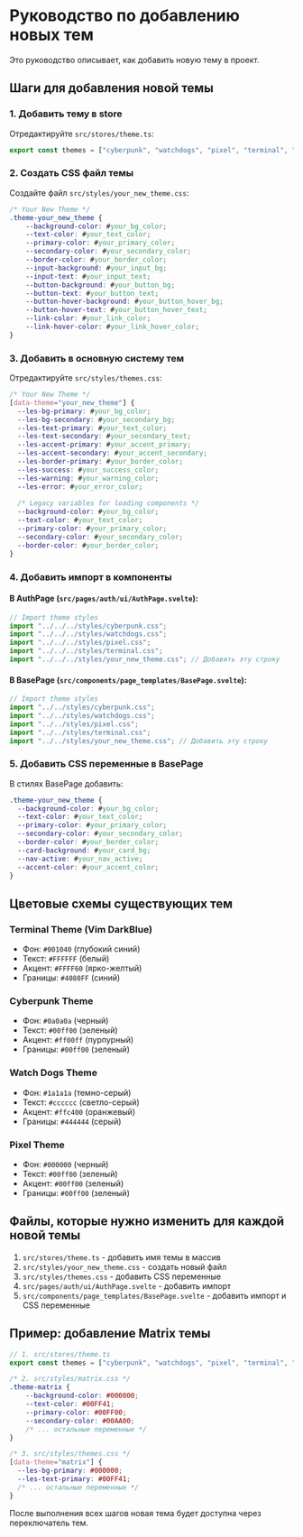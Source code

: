 # Руководство по добавлению новых тем

Это руководство описывает, как добавить новую тему в проект.

## Шаги для добавления новой темы

### 1. Добавить тему в store

Отредактируйте `src/stores/theme.ts`:

```typescript
export const themes = ["cyberpunk", "watchdogs", "pixel", "terminal", "your_new_theme"];
```

### 2. Создать CSS файл темы

Создайте файл `src/styles/your_new_theme.css`:

```css
/* Your New Theme */
.theme-your_new_theme {
    --background-color: #your_bg_color;
    --text-color: #your_text_color;
    --primary-color: #your_primary_color;
    --secondary-color: #your_secondary_color;
    --border-color: #your_border_color;
    --input-background: #your_input_bg;
    --input-text: #your_input_text;
    --button-background: #your_button_bg;
    --button-text: #your_button_text;
    --button-hover-background: #your_button_hover_bg;
    --button-hover-text: #your_button_hover_text;
    --link-color: #your_link_color;
    --link-hover-color: #your_link_hover_color;
}
```

### 3. Добавить в основную систему тем

Отредактируйте `src/styles/themes.css`:

```css
/* Your New Theme */
[data-theme="your_new_theme"] {
  --les-bg-primary: #your_bg_color;
  --les-bg-secondary: #your_secondary_bg;
  --les-text-primary: #your_text_color;
  --les-text-secondary: #your_secondary_text;
  --les-accent-primary: #your_accent_primary;
  --les-accent-secondary: #your_accent_secondary;
  --les-border-primary: #your_border_color;
  --les-success: #your_success_color;
  --les-warning: #your_warning_color;
  --les-error: #your_error_color;
  
  /* Legacy variables for loading components */
  --background-color: #your_bg_color;
  --text-color: #your_text_color;
  --primary-color: #your_primary_color;
  --secondary-color: #your_secondary_color;
  --border-color: #your_border_color;
}
```

### 4. Добавить импорт в компоненты

#### В AuthPage (`src/pages/auth/ui/AuthPage.svelte`):

```javascript
// Import theme styles
import "../../../styles/cyberpunk.css";
import "../../../styles/watchdogs.css";
import "../../../styles/pixel.css";
import "../../../styles/terminal.css";
import "../../../styles/your_new_theme.css"; // Добавить эту строку
```

#### В BasePage (`src/components/page_templates/BasePage.svelte`):

```javascript
// Import theme styles
import "../../styles/cyberpunk.css";
import "../../styles/watchdogs.css";
import "../../styles/pixel.css";
import "../../styles/terminal.css";
import "../../styles/your_new_theme.css"; // Добавить эту строку
```

### 5. Добавить CSS переменные в BasePage

В стилях BasePage добавить:

```css
.theme-your_new_theme {
  --background-color: #your_bg_color;
  --text-color: #your_text_color;
  --primary-color: #your_primary_color;
  --secondary-color: #your_secondary_color;
  --border-color: #your_border_color;
  --card-background: #your_card_bg;
  --nav-active: #your_nav_active;
  --accent-color: #your_accent_color;
}
```

## Цветовые схемы существующих тем

### Terminal Theme (Vim DarkBlue)
- Фон: `#001040` (глубокий синий)
- Текст: `#FFFFFF` (белый)
- Акцент: `#FFFF60` (ярко-желтый)
- Границы: `#4080FF` (синий)

### Cyberpunk Theme
- Фон: `#0a0a0a` (черный)
- Текст: `#00ff00` (зеленый)
- Акцент: `#ff00ff` (пурпурный)
- Границы: `#00ff00` (зеленый)

### Watch Dogs Theme
- Фон: `#1a1a1a` (темно-серый)
- Текст: `#cccccc` (светло-серый)
- Акцент: `#ffc400` (оранжевый)
- Границы: `#444444` (серый)

### Pixel Theme
- Фон: `#000000` (черный)
- Текст: `#00ff00` (зеленый)
- Акцент: `#00ff00` (зеленый)
- Границы: `#00ff00` (зеленый)

## Файлы, которые нужно изменить для каждой новой темы

1. `src/stores/theme.ts` - добавить имя темы в массив
2. `src/styles/your_new_theme.css` - создать новый файл
3. `src/styles/themes.css` - добавить CSS переменные
4. `src/pages/auth/ui/AuthPage.svelte` - добавить импорт
5. `src/components/page_templates/BasePage.svelte` - добавить импорт и CSS переменные

## Пример: добавление Matrix темы

```typescript
// 1. src/stores/theme.ts
export const themes = ["cyberpunk", "watchdogs", "pixel", "terminal", "matrix"];
```

```css
/* 2. src/styles/matrix.css */
.theme-matrix {
    --background-color: #000000;
    --text-color: #00FF41;
    --primary-color: #00FF00;
    --secondary-color: #00AA00;
    /* ... остальные переменные */
}
```

```css
/* 3. src/styles/themes.css */
[data-theme="matrix"] {
  --les-bg-primary: #000000;
  --les-text-primary: #00FF41;
  /* ... остальные переменные */
}
```

После выполнения всех шагов новая тема будет доступна через переключатель тем.
